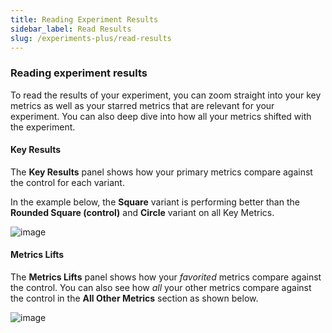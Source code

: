 ```yaml
---
title: Reading Experiment Results
sidebar_label: Read Results
slug: /experiments-plus/read-results
---
```



### Reading experiment results

To read the results of your experiment, you can zoom straight into your key metrics as well as your starred metrics that are relevant for your experiment. 
You can also deep dive into how all your metrics shifted with the experiment.   

#### Key Results
The **Key Results** panel shows how your primary metrics compare against the control for each variant.

In the example below, the **Square** variant is performing better than the **Rounded Square (control)** and **Circle** variant on all Key Metrics. 
   
![image](https://user-images.githubusercontent.com/1315028/148863280-3e7baf63-e184-466b-a0c2-8828e0f706df.png)


#### Metrics Lifts
The **Metrics Lifts** panel shows how your *favorited* metrics compare against the control. You can also see how *all* your other metrics compare against the control in the **All Other Metrics** section as shown below.
 

![image](https://user-images.githubusercontent.com/1315028/148863304-7fed87d0-b9e5-43de-84b3-b70cc08c2d62.png)

   

